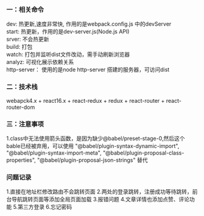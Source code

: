 ### 一：相关命令   
dev: 热更新,速度非常快, 作用的是webpack.config.js 中的devServer    
start: 热更新，作用的是dev-server.js(Node.js API)   
srver: 不会热更新   
build: 打包   
watch: 打包并监听dist文件改动，需手动刷新浏览器   
analyz: 可视化展示依赖关系   
http-server： 使用的是node http-server 搭建的服务器，可访问dist   

### 二：技术栈   
webapck4.x + react16.x + react-redux + redux + react-router + react-router-dom    

### 三：注意事项    
1.class中无法使用箭头函数，是因为缺少@babel/preset-stage-0,然后这个bable已经被弃用，可以使用 "@babel/plugin-syntax-dynamic-import", "@babel/plugin-syntax-import-meta", "@babel/plugin-proposal-class-properties", "@babel/plugin-proposal-json-strings" 替代

### 问题记录
1.直接在地址栏修改路由不会跳转页面
2.两处的登录跳转，注册成功等待跳转，前台导航跳转页面等添加全局页面加载
3.报错问题
4.文章详情也添加点赞、评论功能
5.第三方登录
6.忘记密码